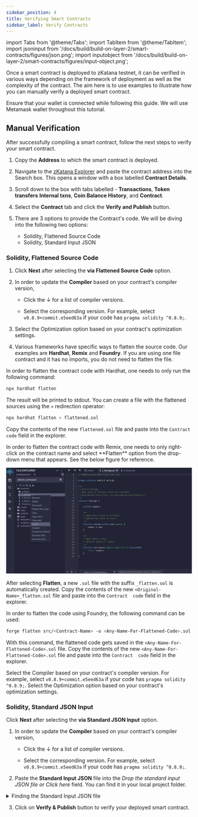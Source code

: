 ```yaml
---
sidebar_position: 4
title: Verifying Smart Contracts
sidebar_label: Verify Contracts
---
```

import Tabs from '@theme/Tabs';
import TabItem from '@theme/TabItem';
import jsoninput from '/docs/build/build-on-layer-2/smart-contracts/figures/json.png';
import inputobject from '/docs/build/build-on-layer-2/smart-contracts/figures/input-object.png';

Once a smart contract is deployed to zKatana testnet, it can be verified in various ways depending on the framework of deployment as well as the complexity of the contract. The aim here is to use examples to illustrate how you can manually verify a deployed smart contract. 

Ensure that your wallet is connected while following this guide. We will use Metamask wallet throughout this tutorial.

## Manual Verification

After successfully compiling a smart contract, follow the next steps to verify your smart contract.

1. Copy the **Address** to which the smart contract is deployed. 

2. Navigate to the [zKatana Explorer](https://zkatana.blockscout.com/) and paste the contract address into the Search box. This opens a window with a box labelled **Contract Details**.

3. Scroll down to the box with tabs labelled - **Transactions**, **Token transfers** **Internal txns**, **Coin Balance History**, and **Contract**.

4. Select the **Contract** tab and click the **Verify and Publish** button.

6. There are 3 options to provide the Contract's code. We will be diving into the following two options:
   - Solidity, Flattened Source Code
   - Solidity, Standard Input JSON

### Solidity, Flattened Source Code

1. Click **Next** after selecting the **via Flattened Source Code** option. 
2. In order to update the **Compiler** based on your contract's compiler version, 

    - Click the &#8595; for a list of compiler versions. 

    - Select the corresponding version. For example, select `v0.8.9+commit.e5eed63a` if your code has `pragma solidity ^0.8.9;`.
3. Select the Optimization option based on your contract's optimization settings.
4. Various frameworks have specific ways to flatten the source code. Our examples are **Hardhat**, **Remix** and **Foundry**. If you are using one file contract and it has no imports, you do not need to flatten the file.

<Tabs>
<TabItem value="hardhat" label="Hardhat" default>
In order to flatten the contract code with Hardhat, one needs to only run the following command:

```bash
npx hardhat flatten
```
The result will be printed to stdout. You can create a file with the flattened sources using the `>` redirection operator:
    
```bash
npx hardhat flatten > flattened.sol
```
Copy the contents of the new `flattened.sol` file and paste into the `Contract  code` field in the explorer.
</TabItem>

<TabItem value="remix" label="Remix">
In order to flatten the contract code with Remix, one needs to only right-click on the contract name and select **Flatten** option from the drop-down menu that appears. See the below figure for reference.

![Selecting the flatten code option](figures/flatten-code-remix.png)

After selecting **Flatten**, a new `.sol` file with the suffix `_flatten.sol` is automatically created. Copy the contents of the new `<Original-Name>_flatten.sol` file and paste into the `Contract  code` field in the explorer.
</TabItem>

<TabItem value="foundry" label="Foundry">
In order to flatten the code using Foundry, the following command can be used: 

```bash
forge flatten src/<Contract-Name> -o <Any-Name-For-Flattened-Code>.sol
```

With this command, the flattened code gets saved in the `<Any-Name-For-Flattened-Code>.sol` file. Copy the contents of the new `<Any-Name-For-Flattened-Code>.sol` file and paste into the `Contract  code` field in the explorer.

Select the Compiler based on your contract's compiler version. For example, select `v0.8.9+commit.e5eed63a` if your code has `pragma solidity ^0.8.9;`.
Select the Optimization option based on your contract's optimization settings.
</TabItem>
</Tabs>

### Solidity, Standard JSON Input

Click **Next** after selecting the **via Standard JSON Input** option.

1. In order to update the **Compiler** based on your contract's compiler version, 

    - Click the &#8595; for a list of compiler versions. 

    - Select the corresponding version. For example, select `v0.8.9+commit.e5eed63a` if your code has `pragma solidity ^0.8.9;`.

2. Paste the **Standard Input JSON** file into the *Drop the standard input JSON file or Click here* field. You can find it in your local project folder.

<details>
<summary>Finding the Standard Input JSON file</summary>

1. For Hardhat project go to the `src/build-info` folder and open the `.json` file.

<div style={{textAlign: 'center'}}>
  <img src={jsoninput} style={{width: 400}} />
</div>

2. Find the `input` JSON object. Format the json file to make it more readable.

3. Copy the only `input` JSON object value into a new file

<div style={{textAlign: 'center'}}>
  <img src={inputobject} style={{width: 400}} />
</div>

4. Drag and drop this new file into **Drop file or Click here** field.

</details>

3. Click on **Verify & Publish** button to verify your deployed smart contract.
